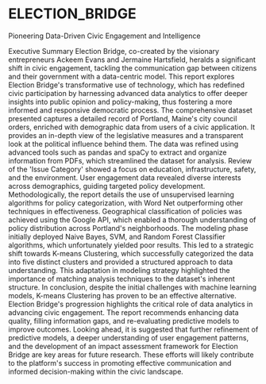 # ELECTION_BRIDGE
Pioneering Data-Driven  Civic Engagement and Intelligence


Executive Summary
Election Bridge, co-created by the visionary entrepreneurs Ackeem Evans and Jermaine Hartsfield, 
heralds a significant shift in civic engagement, tackling the communication gap between citizens 
and their government with a data-centric model. This report explores Election Bridge's 
transformative use of technology, which has redefined civic participation by harnessing advanced 
data analytics to offer deeper insights into public opinion and policy-making, thus fostering a more 
informed and responsive democratic process.
The comprehensive dataset presented captures a detailed record of Portland, Maine's city council 
orders, enriched with demographic data from users of a civic application. It provides an in-depth 
view of the legislative measures and a transparent look at the political influence behind them. 
The data was refined using advanced tools such as pandas and spaCy to extract and organize 
information from PDFs, which streamlined the dataset for analysis. Review of the 'Issue Category' 
showed a focus on education, infrastructure, safety, and the environment. User engagement data 
revealed diverse interests across demographics, guiding targeted policy development.
Methodologically, the report details the use of unsupervised learning algorithms for policy 
categorization, with Word Net outperforming other techniques in effectiveness. Geographical 
classification of policies was achieved using the Google API, which enabled a thorough 
understanding of policy distribution across Portland's neighborhoods.
The modeling phase initially deployed Naive Bayes, SVM, and Random Forest Classifier 
algorithms, which unfortunately yielded poor results. This led to a strategic shift towards K-means 
Clustering, which successfully categorized the data into five distinct clusters and provided a 
structured approach to data understanding. This adaptation in modeling strategy highlighted the 
importance of matching analysis techniques to the dataset's inherent structure.
In conclusion, despite the initial challenges with machine learning models, K-means Clustering 
has proven to be an effective alternative. Election Bridge's progression highlights the critical role 
of data analytics in advancing civic engagement. The report recommends enhancing data quality, 
filling information gaps, and re-evaluating predictive models to improve outcomes.
Looking ahead, it is suggested that further refinement of predictive models, a deeper understanding 
of user engagement patterns, and the development of an impact assessment framework for Election 
Bridge are key areas for future research. These efforts will likely contribute to the platform's 
success in promoting effective communication and informed decision-making within the civic 
landscape.

